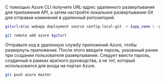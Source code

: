 С помощью Azure CLI получите URL-адрес удаленного развертывания для приложения API, а затем настройте локальное развертывание Git для отправки изменений в удаленный репозиторий.

```bash
giturl=$(az webapp deployment source config-local-git -n $app_name \ -g myResourceGroup --query [url] -o tsv)

git remote add azure $giturl
```

Отправьте код в удаленную службу приложений Azure, чтобы развернуть приложение. После этого введите пароль, указанный ранее при создании пользователя развертывания. Следует ввести пароль, созданный в рамках краткого руководства, а не тот, который использовался для входа на портал Azure.

```bash
git push azure master
```
